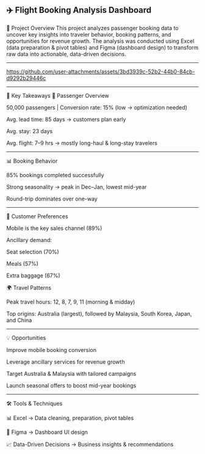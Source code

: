 ✈️ Flight Booking Analysis Dashboard  
--- 
📌 Project Overview 
This project analyzes passenger booking data to uncover key insights into traveler behavior, booking patterns, and opportunities for revenue growth.
The analysis was conducted using Excel (data preparation & pivot tables) and Figma (dashboard design) to transform raw data into actionable, data-driven decisions. 


--- 
https://github.com/user-attachments/assets/3bd3939c-52b2-44b0-84cb-d9292b29446c  

--- 

🚀 Key Takeaways
👥 Passenger Overview

50,000 passengers | Conversion rate: 15% (low → optimization needed)

Avg. lead time: 85 days → customers plan early

Avg. stay: 23 days

Avg. flight: 7–9 hrs → mostly long-haul & long-stay travelers 

--- 

📊 Booking Behavior

85% bookings completed successfully

Strong seasonality → peak in Dec–Jan, lowest mid-year

Round-trip dominates over one-way

 --- 

🎯 Customer Preferences

Mobile is the key sales channel (89%)

Ancillary demand:

Seat selection (70%)

Meals (57%)

Extra baggage (67%)

🌍 Travel Patterns

Peak travel hours: 12, 8, 7, 9, 11 (morning & midday)

Top origins: Australia (largest), followed by Malaysia, South Korea, Japan, and China 

--- 

💡 Opportunities

Improve mobile booking conversion

Leverage ancillary services for revenue growth

Target Australia & Malaysia with tailored campaigns

Launch seasonal offers to boost mid-year bookings 

--- 

🛠️ Tools & Techniques

📊 Excel → Data cleaning, preparation, pivot tables

🎨 Figma → Dashboard UI design

📈 Data-Driven Decisions → Business insights & recommendations 







